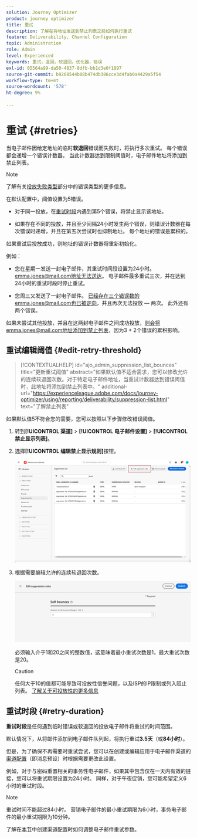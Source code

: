 ```yaml
---
solution: Journey Optimizer
product: journey optimizer
title: 重试
description: 了解在将地址发送到禁止列表之前如何执行重试
feature: Deliverability, Channel Configuration
topic: Administration
role: Admin
level: Experienced
keywords: 重试，退回，软退回，优化器，错误
exl-id: 05564a99-da50-4837-8dfb-bb1d3e0f1097
source-git-commit: b9208544b08b474db386cce3d4fab0a4429a5f54
workflow-type: tm+mt
source-wordcount: '578'
ht-degree: 9%

---
```


# 重试 {#retries}

当电子邮件因给定地址的临时&#x200B;**软退回**&#x200B;错误而失败时，将执行多次重试。 每个错误都会递增一个错误计数器。 当此计数器达到限制阈值时，电子邮件地址将添加到禁止列表。

>[!NOTE]
>
>了解有关[投放失败类型](../reports/suppression-list.md#delivery-failures)部分中的错误类型的更多信息。

在默认配置中，阈值设置为5错误。

* 对于同一投放，在[重试时段](#retry-duration)内遇到第5个错误，将禁止显示该地址。

* 如果存在不同的投放，并且至少间隔24小时发生两个错误，则错误计数器在每次错误时递增，并且在第五次尝试时也抑制地址。 每个地址的错误是累积的。

如果重试后投放成功，则地址的错误计数器将重新初始化。

例如：

* 您在星期一发送一封电子邮件，其重试时间段设置为24小时。 emma.jones@mail.com地址无法送达。 电子邮件最多重试三次，并在达到24小时的重试时段时停止重试。

* 您周三又发送了一封电子邮件。 已经存在三个错误数的emma.jones@mail.com也已被定向，并且再次无法投放 — 两次。 此外还有两个错误。

如果未尝试其他投放，并且在这两封电子邮件之间成功投放，则会将emma.jones@mail.com地址添加到禁止列表，因为3 + 2个错误的累积影响。

## 重试编辑阈值 {#edit-retry-threshold}

>[!CONTEXTUALHELP]
>id="ajo_admin_suppression_list_bounces"
>title="更新重试阈值"
>abstract="如果默认值不适合需求，您可以修改允许的连续软退回次数。对于特定电子邮件地址，当重试计数器达到错误阈值时，此地址将添加到禁止列表中。"
>additional-url="https://experienceleague.adobe.com/docs/journey-optimizer/using/reporting/deliverability/suppression-list.html" text="了解禁止列表"

如果默认值5不符合您的需要，您可以按照以下步骤修改错误阈值。

1. 转到&#x200B;**[!UICONTROL 渠道]** > **[!UICONTROL 电子邮件设置]** > **[!UICONTROL 禁止显示列表]**。

1. 选择&#x200B;**[!UICONTROL 编辑禁止显示规则]**&#x200B;按钮。

   ![](assets/suppression-list-edit-retries.png)

1. 根据需要编辑允许的连续软退回次数。

   ![](assets/suppression-list-edit-soft-bounces.png)

   必须输入介于1和20之间的整数值，这意味着最小重试次数是1，最大重试次数是20。

   >[!CAUTION]
   >
   >任何大于10的值都可能导致可投放性信誉问题，以及ISP的IP限制或列入阻止列表。 [了解关于可投放性的更多信息](../reports/deliverability.md)

## 重试时段 {#retry-duration}

**重试时段**&#x200B;是任何遇到临时错误或软退回的投放电子邮件将重试的时间范围。

默认情况下，从将邮件添加到电子邮件队列起，将执行重试&#x200B;**3.5天**（或&#x200B;**84小时**）。

但是，为了确保不再需要时重试尝试，您可以在创建或编辑应用于电子邮件渠道的[渠道配置](channel-surfaces.md)（即消息预设）时根据需要更改此设置。

例如，对于与密码重置相关的事务性电子邮件，如果其中包含仅在一天内有效的链接，您可以将重试期限设置为24小时。 同样，对于午夜促销，您可能希望定义6小时的重试时段。

>[!NOTE]
>
>重试时间不能超过84小时。 营销电子邮件的最小重试期限为6小时，事务电子邮件的最小重试期限为10分钟。

了解在[本节](../email/email-settings.md#email-retry)中创建渠道配置时如何调整电子邮件重试参数。

